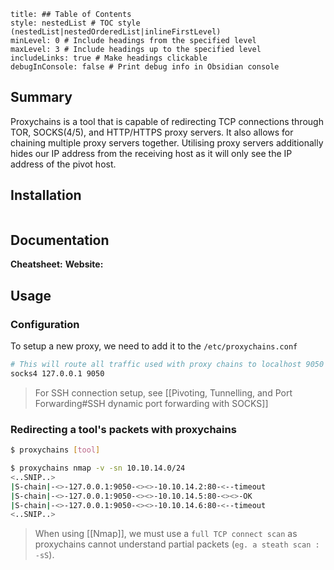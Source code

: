 ```table-of-contents
title: ## Table of Contents
style: nestedList # TOC style (nestedList|nestedOrderedList|inlineFirstLevel)
minLevel: 0 # Include headings from the specified level
maxLevel: 3 # Include headings up to the specified level
includeLinks: true # Make headings clickable
debugInConsole: false # Print debug info in Obsidian console
```

## Summary
Proxychains is a tool that is capable of redirecting TCP connections through TOR, SOCKS(4/5), and HTTP/HTTPS proxy servers. It also allows for chaining multiple proxy servers together. Utilising proxy servers additionally hides our IP address from the receiving host as it will only see the IP address of the pivot host.

## Installation
```

```

## Documentation
**Cheatsheet:** 
**Website:** 
## Usage
### Configuration
To setup a new proxy, we need to add it to the `/etc/proxychains.conf`
```sh
# This will route all traffic used with proxy chains to localhost 9050 (which could be setup to connect externally with SSH)
socks4 127.0.0.1 9050
```
> For SSH connection setup, see [[Pivoting, Tunnelling, and Port Forwarding#SSH dynamic port forwarding with SOCKS]]

### Redirecting a tool's packets with proxychains
```sh
$ proxychains [tool]

$ proxychains nmap -v -sn 10.10.14.0/24
<..SNIP..>
|S-chain|-<>-127.0.0.1:9050-<><>-10.10.14.2:80-<--timeout
|S-chain|-<>-127.0.0.1:9050-<><>-10.10.14.5:80-<><>-OK
|S-chain|-<>-127.0.0.1:9050-<><>-10.10.14.6:80-<--timeout
<..SNIP..>
```
> When using [[Nmap]], we must use a `full TCP connect scan` as proxychains cannot understand partial packets (`eg. a steath scan : -sS`).

